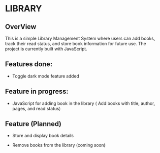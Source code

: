 # LIBRARY

## OverView
This is a simple Library Management System where users can add books, track their read status, and store book information for future use. The project is currently built with JavaScript.

##  Features done:
* Toggle dark mode feature added

## Feature in progress:
* JavaScript for adding book in the library ( Add books with title, author, pages, and read status)

## Feature (Planned)
* Store and display book details

* Remove books from the library (coming soon)

